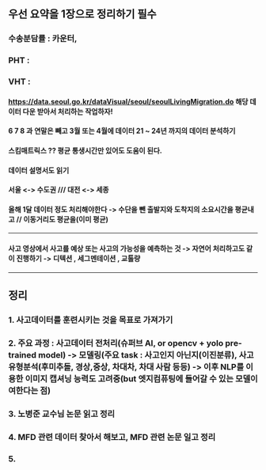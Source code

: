 

## 우선 요약을 1장으로 정리하기 필수 


### 수송분담률 : 카운터,
### PHT :
### VHT :


#### https://data.seoul.go.kr/dataVisual/seoul/seoulLivingMigration.do 해당 데이터 다운 받아서 처리하는 작업하자!

#### 6 7 8 과 연말은 빼고 3월 또는 4월에 데이터 21 ~ 24년 까지의 데이터 분석하기

#### 스킴매트릭스 ?? 평균 통생시간만 있어도 도움이 된다. 

#### 데이터 설명서도 읽기

#### 서울 <-> 수도권  /// 대전 <-> 세종  

#### 올해 1달  데이터 정도 처리해야한다 -> 수단을 뺀 출발지와 도착지의 소요시간을 평균내고 // 이동거리도 평균을(이미 평균) 



----------------------

#### 사고 영상에서 사고를 예상 또는 사고의 가능성을 예측하는 것 -> 자연어 처리하고도 같이 진행하기 -> 디텍션 , 세그멘테이션 , 교톨량  







---------




## 정리

### 1. 사고데이터를 훈련시키는 것을 목표로 가져가기
### 2. 주요 과정 : 사고데이터 전처리(슈퍼브 AI, or opencv + yolo pre-trained model) -> 모델링(주요 task : 사고인지 아닌지(이진분류), 사고유형분석(후미추돌, 경상,중상, 차대차, 차대 사람 등등) -> 이후 NLP를 이용한 이미지 캡셔닝 능력도 고려중(but 엣지컴퓨팅에 들어갈 수 있는 모델이여한다는 점) 
### 3. 노병준 교수님 논문 읽고 정리 
### 4. MFD 관련 데이터 찾아서 해보고, MFD 관련 논문 일고 정리 
### 5.  





